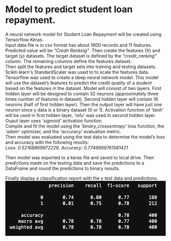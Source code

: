 # Model to predict student loan repayment.

A neural network model for Student Loan Repayment will be created using Tensorflow Keras.  
Input data file is in csv format has about 1600 records and 11 features. Predicted value will be *"Credit Ranking"*. Then create the features (X) and target (y) datasets. The target dataset is defined by the *“credit_ranking”* column. The remaining columns define the features dataset.  
Then split the features and target sets into training and testing datasets. Scikit-learn's StandardScaler was used to to scale the features data.  
Tensorflow was used to create a deep neural network model. This model will use the dataset’s features to predict the credit quality of a student based on the features in the dataset. Model will consist of two layers. First hidden layer will be designed to contain 32 neurons (approximately three times number of features in dataset). Second hidden layer will contain 16 neurons (half of first hidden layer). Then the output layer will have just one neuron since y data is a binary dataset (0 or 1). Activation function of *'tanh'* will be used in first hidden layer, *'relu'* was used in second hidden layer. Ouput layer uses *'sigmoid'* activation function.  
Compile and fit the model using the *'binary_crossentropy'* loss function, the *'adam'* optimizer, and the *'accuracy'* evaluation metric.  
Then model was evaluated using the test data to determine the model’s loss and accuracy with the following results:  
*Loss: 0.52168869972229, Accuracy: 0.7749999761581421*  

Then model was exported to a keras file and saved to local drive. Then predictions made on the testing data and save the predictions to a DataFrame and round the predictions to binary results.  

Finally display a classification report with the y test data and predictions.  
![alt text](image.png)

